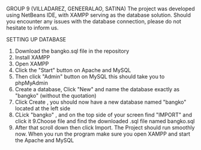 GROUP 9 (VILLADAREZ, GENEERALAO, SATINA)
The project was developed using NetBeans IDE, with XAMPP serving as the database solution.
Should you encounter any issues with the database connection, please do not hesitate to inform us.

SETTING UP DATABASE
1. Download the bangko.sql file in the repository
2. Install XAMPP
3. Open XAMPP
4. Click the "Start" button on Apache and MySQL
5. Then click "Admin" button on MySQL this should take you to phpMyAdmin
6. Create a database, Click "New" and name the database exactly as "bangko" (without the quotation)
7. Click Create , you should now have a new database named "bangko" located at the left side
8. CLick "bangko" , and on the top side of your screen find "IMPORT" and click it
9.Choose file and find the downloaded .sql file named bangko.sql
10. After that scroll down then click Import.
The Project should run smoothly now.
When you run the program make sure you open XAMPP and start the Apache and MySQL

